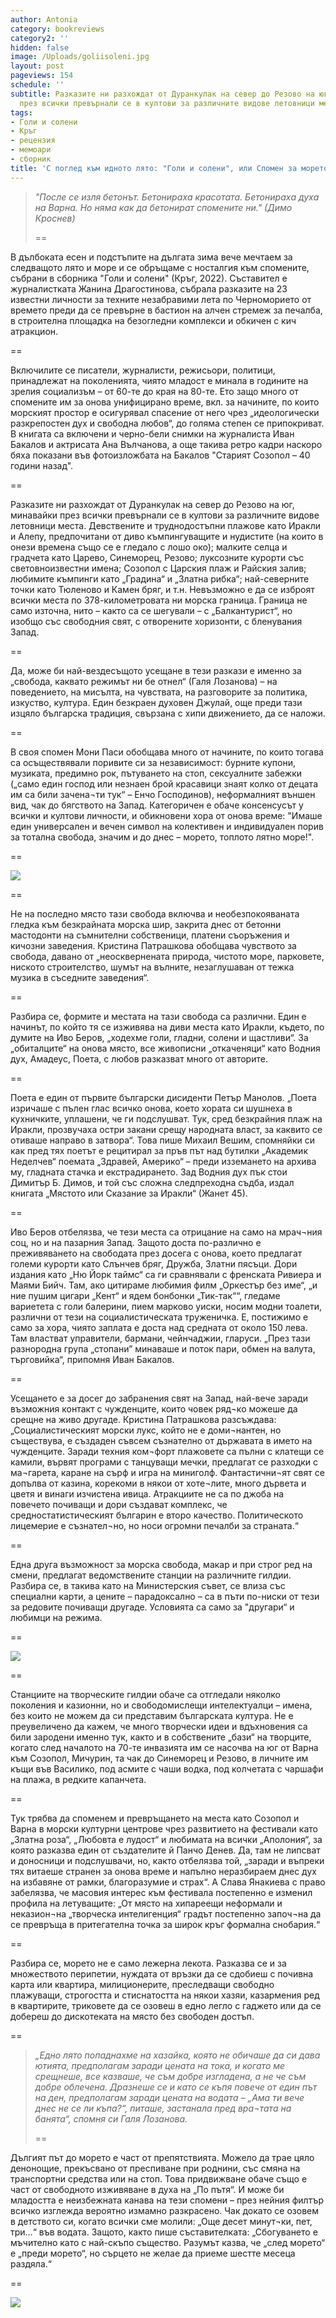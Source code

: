 ```yaml
---
author: Antonia
category: bookreviews
category2: ''
hidden: false
image: /Uploads/goliisoleni.jpg
layout: post
pageviews: 154
schedule: ''
subtitle: Разказите ни разхождат от Дуранкулак на север до Резово на юг, минавайки
  през всички превърнали се в култови за различните видове летовници места
tags:
- Голи и солени
- Кръг
- рецензия
- мемоари
- сборник
title: 'С поглед към идното лято: "Голи и солени", или Спомен за морето без бетон'
---
```


> *"После се изля бетонът. Бетонираха красотата. Бетонираха духа на Варна. Но няма как да бетонират спомените ни." (Димо Кроснев)*
>
> \==

В дълбоката есен и подстъпите на дългата зима вече мечтаем за следващото лято и море и се обръщаме с носталгия към спомените, събрани в сборника "Голи и солени" (Кръг, 2022). Съставител е журналистката Жанина Драгостинова, събрала разказите на 23 известни личности за техните незабравими лета по Черноморието от времето преди да се превърне в бастион на алчен стремеж за печалба, в строителна площадка на безогледни комплекси и обкичен с кич атракцион.

\==

Включилите се писатели, журналисти, режисьори, политици, принадлежат на поколенията, чиято младост е минала в годините на зрелия социализъм – от 60-те до края на 80-те. Ето защо много от спомените им за онова унифицирано време, вкл. за начините, по които морският простор е осигурявал спасение от него чрез „идеологически разкрепостен дух и свободна любов“, до голяма степен се припокриват. В книгата са включени и черно-бели снимки на журналиста Иван Бакалов и актрисата Ана Вълчанова, а още такива ретро кадри наскоро бяха показани във фотоизложбата на Бакалов "Старият Созопол – 40 години назад". 

\==

Разказите ни разхождат от Дуранкулак на север до Резово на юг, минавайки през всички превърнали се в култови за различните видове летовници места. Девствените и труднодостъпни плажове като Иракли и Алепу, предпочитани от диво къмпингуващите и нудистите (на които в онези времена също се е гледало с лошо око); малките селца и градчета като Царево, Синеморец, Резово; луксозните курорти със световноизвестни имена; Созопол с Царския плаж и Райския залив; любимите къмпинги като „Градина“ и „Златна рибка“; най-северните точки като Тюленово и Камен бряг, и т.н. Невъзможно е да се изброят всички места по 378-километровата ни морска граница. Граница не само източна, нито – както са се шегували – с „Балкантурист“, но изобщо със свободния свят, с отворените хоризонти, с бленувания Запад.  

\==

Да, може би най-вездесъщото усещане в тези разкази е именно за „свобода, каквато режимът ни бе отнел“ (Галя Лозанова) – на поведението, на мисълта, на чувствата, на разговорите за политика, изкуство, култура. Един безкраен духовен Джулай, още преди тази изцяло българска традиция, свързана с хипи движението, да се наложи. 

\==

В своя спомен Мони Паси обобщава много от начините, по които тогава са осъществявали поривите си за независимост: бурните купони, музиката, предимно рок, пътуването на стоп, сексуалните забежки („само един господ или незнаен брой красавици знаят колко от децата им са били зачена¬ти тук“ – Енчо Господинов), неформалният външен вид, чак до бягството на Запад. Категоричен е обаче консенсусът у всички и култови личности, и обикновени хора от онова време: "Имаше един универсален и вечен символ на колективен и индивидуален порив за тотална свобода, значим и до днес – морето, топлото лятно море!". 

\==

![](/Uploads/golisoleni2.jpg)

\=﻿=

Не на последно място тази свобода включва и необезпокояваната гледка към безкрайната морска шир, закрита днес от бетонни мастодонти на съмнителни собственици, платени съоръжения и кичозни заведения. Кристина Патрашкова обобщава чувството за свобода, давано от „неосквернената природа, чистото море, парковете, ниското строителство, шумът на вълните, незаглушаван от тежка музика в съседните заведения“. 

\==

Разбира се, формите и местата на тази свобода са различни. Един е начинът, по който тя се изживява на диви места като Иракли, където, по думите на Иво Беров, „ходехме голи, гладни, солени и щастливи“. За „обиталците“ на онова място, все живописни „откаченяци“ като Водния дух, Амадеус, Поета, с любов разказват много от авторите. 

\==

Поета е един от първите български дисиденти Петър Манолов. „Поета изричаше с пълен глас всичко онова, което хората си шушнеха в кухничките, уплашени, че ги подслушват. Тук, сред безкрайния плаж на Иракли, прозвучаха остри закани срещу народната власт, за каквито се отиваше направо в затвора“. Това пише Михаил Вешим, спомняйки си как пред тях поетът е рецитирал за пръв път над бутилки „Академик Неделчев“ поемата „Здравей, Америко“ – преди изземането на архива му, гладната стачка и екстрадирането. Зад Водния дух пък стои Димитър Б. Димов, и той със сложна следпреходна съдба, издал книгата „Мястото или Сказание за Иракли“ (Жанет 45).

\==

Иво Беров отбелязва, че тези места са отрицание на само на мрач¬ния соц, но и на пазарния Запад. Защото доста по-различно е преживяването на свободата през досега с онова, което предлагат големи курорти като Слънчев бряг, Дружба, Златни пясъци. Дори издания като „Ню Йорк таймс“ са ги сравнявали с френската Ривиера и Маями Бийч. Там, ако цитираме любимия филм „Оркестър без име“, „и ние пушим цигари „Кент“ и ядем бонбонки „Тик-так““, гледаме вариетета с голи балерини, пием марково уиски, носим модни тоалети, различни от тези на социалистическата труженичка. Е, постижимо е само за хора, чиято заплата е доста над средната от около 150 лева. Там властват управители, бармани, чейнчаджии, гларуси. „През тази разнородна група „стопани” минаваше и поток пари, обмен на валута, търговийка“, припомня Иван Бакалов.

\==

Усещането е за досег до забранения свят на Запад, най-вече заради възможния контакт с чужденците, които човек ряд¬ко можеше да срещне на живо другаде. Кристина Патрашкова разсъждава: „Социалистическият морски лукс, който не е доми¬нантен, но съществува, е създаден съвсем съзнателно от държавата в името на чужденците. Заради техния ком¬форт плажовете са пълни с клатещи се камили, вървят програми с танцуващи мечки, предлагат се разходки с ма¬гарета, каране на сърф и игра на миниголф. Фантастични¬ят свят се допълва от казина, корекоми в някои от хоте¬лите, много дървета и цветя и винаги изчистена ивица. Атракциите не са по джоба на повечето почиващи и дори създават комплекс, че средностатистическият българин е второ качество. Политическото лицемерие е съзнател¬но, но носи огромни печалби за страната.“

\==

Една друга възможност за морска свобода, макар и при строг ред на смени, предлагат ведомствените станции на различните гилдии. Разбира се, в такива като на Министерския съвет, се влиза със специални карти, а цените – парадоксално – са в пъти по-ниски от тези за редовите почиващи другаде. Условията са само за "другари“ и любимци на режима. 

\==

![](/Uploads/golisoleni1.jpg)

\=﻿=

Станциите на творческите гилдии обаче са отгледали няколко поколения и казионни, но и свободомислещи интелектуалци – имена, без които не можем да си представим българската култура. Не е преувеличено да кажем, че много творчески идеи и вдъхновения са били зародени именно тук, както и в собствените „бази“ на творците, когато след началото на 70-те инвазията им се насочва на юг от Варна към Созопол, Мичурин, та чак до Синеморец и Резово, в личните им къщи във Василико, под асмите с чаши водка, под колчетата с чаршафи на плажа, в редките капанчета. 

\==

Тук трябва да споменем и превръщането на места като Созопол и Варна в морски културни центрове чрез развитието на фестивали като „Златна роза“, „Любовта е лудост“ и любимата на всички „Аполония“, за която разказва един от създателите й Панчо Денев. Да, там не липсват и доносници и подслушвачи, но, както отбелязва той, „заради и въпреки тях витаеше странен за онова време и напълно неразбираем днес дух на избавяне от рамки, благоразумие и страх“. А Слава Янакиева с право забелязва, че масовия интерес към фестивала постепенно е изменил профила на летуващите: „От място на хипареещи неформали и неказион¬на „творческа интелигенция“ градът постепенно започ¬на да се превръща в притегателна точка за широк кръг формална снобария.“

\==

Разбира се, морето не е само лежерна лекота. Разказва се и за множеството перипетии, нуждата от връзки да се сдобиеш с почивна карта или квартира, милиционерите, преследващи свободно плажуващи, строгостта и стиснатостта на някои хазяи, казармения ред в квартирите, триковете да се озовеш в едно легло с гаджето или да се добереш до дискотеката на място без свободен достъп.

\==

> *„Едно лято попаднахме на хазайка, която не обичаше да си дава ютията, предполагам заради цената на тока, и когато ме срещнеше, все казваше, че съм добре изгладена, а не че съм добре облечена. Дразнеше се и като се къпя повече от един път на ден, предполагам заради цената на водата – „Ама ти вече днес не се ли къпа?“, питаше, застанала пред вра¬тата на банята“, спомня си Галя Лозанова.* 
>
> \==

Дългият път до морето е част от препятствията. Можело да трае цяло денонощие, прекъсвано от преспиване при роднини, със смяна на транспортни средства или на стоп. Това придвижване обаче също е част от свободното изживяване в духа на „По пътя“. И може би младостта е неизбежната канава на тези спомени – през нейния филтър всичко изглежда вероятно измамно разкрасено. Чак докато се озовем в детството си, когато всички сме молили: „Още десет минут¬ки, пет, три…“ във водата. Защото, както пише съставителката: „Сбогуването е мъчително като с най-скъпо същество. Разумът казва, че „след морето“ е „преди морето“, но сърцето не желае да приеме шестте месеца раздяла.“

\=﻿=

![](/Uploads/dsc_9750-1-.jpg)